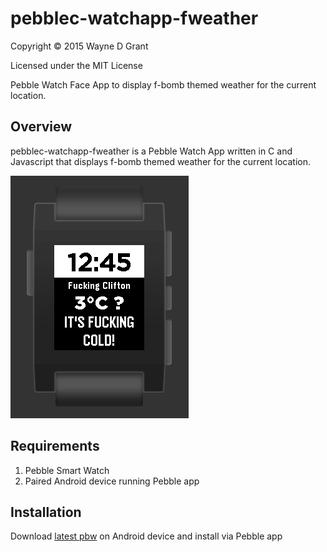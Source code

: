 # pebblec-watchapp-fweather

Copyright © 2015 Wayne D Grant

Licensed under the MIT License

Pebble Watch Face App to display f-bomb themed weather for the current location.

## Overview

pebblec-watchapp-fweather is a Pebble Watch App written in C and Javascript that displays f-bomb themed weather for the current location.

![alt tag](screenshot.png)

## Requirements

1. Pebble Smart Watch
2. Paired Android device running Pebble app

## Installation

Download [latest pbw](https://github.com/waynedgrant/pebblec-watchapp-fweather/releases) on Android device and install via Pebble app
